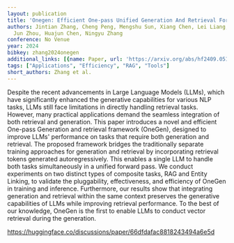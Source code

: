 ```yaml
---
layout: publication
title: 'Onegen: Efficient One-pass Unified Generation And Retrieval For Llms'
authors: Jintian Zhang, Cheng Peng, Mengshu Sun, Xiang Chen, Lei Liang, Zhiqiang Zhang,
  Jun Zhou, Huajun Chen, Ningyu Zhang
conference: No Venue
year: 2024
bibkey: zhang2024onegen
additional_links: [{name: Paper, url: 'https://arxiv.org/abs/hf2409.05152'}]
tags: ["Applications", "Efficiency", "RAG", "Tools"]
short_authors: Zhang et al.
---
```

Despite the recent advancements in Large Language Models (LLMs), which have significantly enhanced the generative capabilities for various NLP tasks, LLMs still face limitations in directly handling retrieval tasks. However, many practical applications demand the seamless integration of both retrieval and generation. This paper introduces a novel and efficient One-pass Generation and retrieval framework (OneGen), designed to improve LLMs' performance on tasks that require both generation and retrieval. The proposed framework bridges the traditionally separate training approaches for generation and retrieval by incorporating retrieval tokens generated autoregressively. This enables a single LLM to handle both tasks simultaneously in a unified forward pass. We conduct experiments on two distinct types of composite tasks, RAG and Entity Linking, to validate the pluggability, effectiveness, and efficiency of OneGen in training and inference. Furthermore, our results show that integrating generation and retrieval within the same context preserves the generative capabilities of LLMs while improving retrieval performance. To the best of our knowledge, OneGen is the first to enable LLMs to conduct vector retrieval during the generation.

https://huggingface.co/discussions/paper/66dfdafac8818243494a6e5d